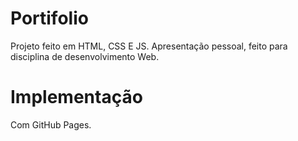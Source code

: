 # Portifolio

Projeto feito em HTML, CSS E JS. 
Apresentação pessoal, feito para disciplina de desenvolvimento Web.

# Implementação

Com GitHub Pages.



